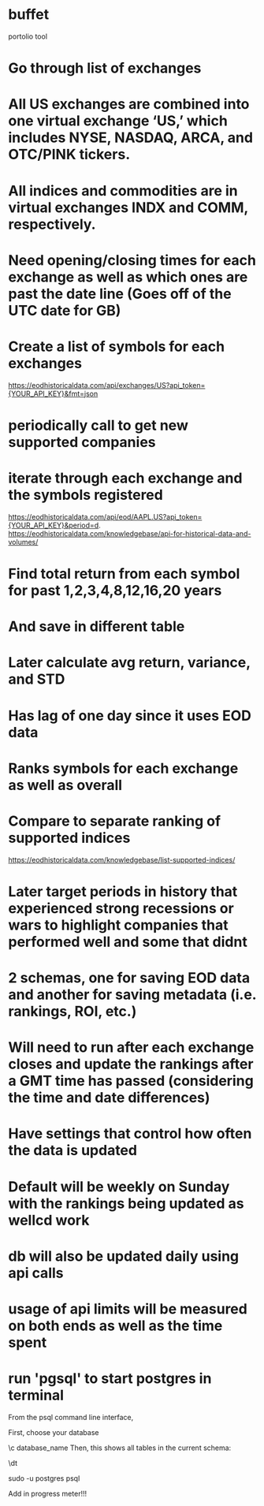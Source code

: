 # buffet
 portolio tool
# Go through list of exchanges
# All US exchanges are combined into one virtual exchange ‘US,’ which includes NYSE, NASDAQ, ARCA, and OTC/PINK tickers.
# All indices and commodities are in virtual exchanges INDX and COMM, respectively.
# Need opening/closing times for each exchange as well as which ones are past the date line (Goes off of the UTC date for GB)
# Create a list of symbols for each exchanges
https://eodhistoricaldata.com/api/exchanges/US?api_token={YOUR_API_KEY}&fmt=json
# periodically call to get new supported companies

# iterate through each exchange and the symbols registered
https://eodhistoricaldata.com/api/eod/AAPL.US?api_token={YOUR_API_KEY}&period=d.
https://eodhistoricaldata.com/knowledgebase/api-for-historical-data-and-volumes/

# Find total return from each symbol for past 1,2,3,4,8,12,16,20 years
# And save in different table
# Later calculate avg return, variance, and STD
# Has lag of one day since it uses EOD data
# Ranks symbols for each exchange as well as overall

# Compare to separate ranking of supported indices
https://eodhistoricaldata.com/knowledgebase/list-supported-indices/

# Later target periods in history that experienced strong recessions or wars to highlight companies that performed well and some that didnt

# 2 schemas, one for saving EOD data and another for saving metadata (i.e. rankings, ROI, etc.)

# Will need to run after each exchange closes and update the rankings after a GMT time has passed (considering the time and date differences)
# Have settings that control how often the data is updated
# Default will be weekly on Sunday with the rankings being updated as wellcd work
# db will also be updated daily using api calls
# usage of api limits will be measured on both ends as well as the time spent

# run 'pgsql' to start postgres in terminal

From the psql command line interface,

First, choose your database

\c database_name
Then, this shows all tables in the current schema:

\dt

sudo -u postgres psql

Add in progress meter!!!